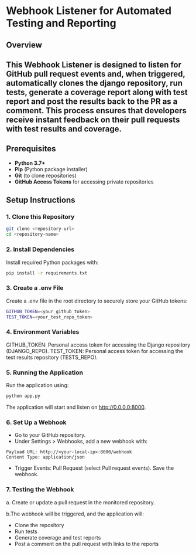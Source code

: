 
# Webhook Listener for Automated Testing and Reporting

## Overview

This Webhook Listener is designed to listen for GitHub pull request events and, when triggered, automatically clones the django repository, run tests, generate a coverage report along with test report and post the results back to the PR as a comment. This process ensures that developers receive instant feedback on their pull requests with test results and coverage.
---

## Prerequisites

- **Python 3.7+**
- **Pip** (Python package installer)
- **Git** (to clone repositories)
- **GitHub Access Tokens** for accessing private repositories


## Setup Instructions

### 1. Clone this Repository

```bash
git clone <repository-url>
cd <repository-name>
```

### 2. Install Dependencies
Install required Python packages with:
```bash
pip install -r requirements.txt
```
### 3. Create a .env File
Create a .env file in the root directory to securely store your GitHub tokens:
```bash
GITHUB_TOKEN=<your_github_token>
TEST_TOKEN=<your_test_repo_token>
```

### 4. Environment Variables
GITHUB_TOKEN: Personal access token for accessing the Django repository (DJANGO_REPO).
TEST_TOKEN: Personal access token for accessing the test results repository (TESTS_REPO).

### 5. Running the Application
Run the application using:

```bash
python app.py
```
The application will start and listen on http://0.0.0.0:8000.

### 6. Set Up a Webhook
- Go to your GitHub repository.
- Under Settings > Webhooks, add a new webhook with:
```
Payload URL: http://<your-local-ip>:8000/webhook
Content Type: application/json
```
- Trigger Events: Pull Request (select Pull request events).
Save the webhook.

### 7. Testing the Webhook
a. Create or update a pull request in the monitored repository.

b.The webhook will be triggered, and the application will:
- Clone the repository
- Run tests
- Generate coverage and test reports
- Post a comment on the pull request with links to the reports
